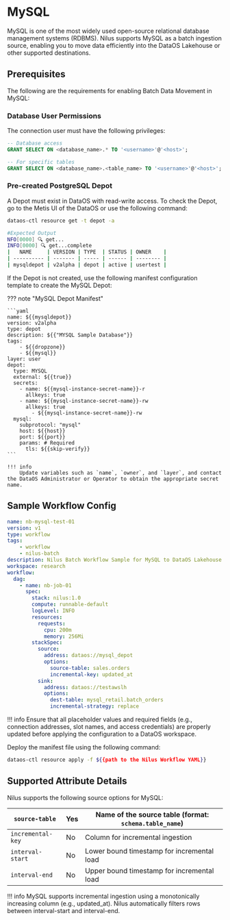 # MySQL

MySQL is one of the most widely used open-source relational database management systems (RDBMS). Nilus supports MySQL as a batch ingestion source, enabling you to move data efficiently into the DataOS Lakehouse or other supported destinations.

## Prerequisites

The following are the requirements for enabling Batch Data Movement in MySQL:

### **Database User Permissions**

The connection user must have the following privileges:

```sql
-- Database access
GRANT SELECT ON <database_name>.* TO '<username>'@'<host>';

-- For specific tables
GRANT SELECT ON <database_name>.<table_name> TO '<username>'@'<host>';
```

### **Pre-created PostgreSQL Depot** 

A Depot must exist in DataOS with read-write access. To check the Depot, go to the Metis UI of the DataOS or use the following command:

```bash
dataos-ctl resource get -t depot -a

#Expected Output
NFO[0000] 🔍 get...                                     
INFO[0000] 🔍 get...complete 
|   NAME     | VERSION | TYPE  | STATUS | OWNER    |
| ---------- | ------- | ----- | ------ | -------- |
| mysqldepot | v2alpha | depot | active | usertest |
```

If the Depot is not created, use the following manifest configuration template to create the MySQL Depot:

??? note "MySQL Depot Manifest"

    ```yaml
    name: ${{mysqldepot}}
    version: v2alpha
    type: depot
    description: ${{"MYSQL Sample Database"}}
    tags:
        - ${{dropzone}}
        - ${{mysql}}
    layer: user
    depot:
      type: MYSQL
      external: ${{true}}
      secrets:
        - name: ${{mysql-instance-secret-name}}-r
          allkeys: true
        - name: ${{mysql-instance-secret-name}}-rw
          allkeys: true 
            - ${{mysql-instance-secret-name}}-rw
      mysql:
        subprotocol: "mysql"
        host: ${{host}}
        port: ${{port}}
        params: # Required
          tls: ${{skip-verify}}
    ```

    !!! info
        Update variables such as `name`, `owner`, and `layer`, and contact the DataOS Administrator or Operator to obtain the appropriate secret name.




## Sample Workflow Config

```yaml
name: nb-mysql-test-01
version: v1
type: workflow
tags:
    - workflow
    - nilus-batch
description: Nilus Batch Workflow Sample for MySQL to DataOS Lakehouse
workspace: research
workflow:
  dag:
    - name: nb-job-01
      spec:
        stack: nilus:1.0
        compute: runnable-default
        logLevel: INFO
        resources:
          requests:
            cpu: 200m
            memory: 256Mi
        stackSpec:
          source:
            address: dataos://mysql_depot
            options:
              source-table: sales.orders
              incremental-key: updated_at
          sink:
            address: dataos://testawslh
            options:
              dest-table: mysql_retail.batch_orders
              incremental-strategy: replace
```

!!! info
    Ensure that all placeholder values and required fields (e.g., connection addresses, slot names, and access credentials) are properly updated before applying the configuration to a DataOS workspace.


Deploy the manifest file using the following command:

```bash
dataos-ctl resource apply -f ${{path to the Nilus Workflow YAML}}
```


## Supported Attribute Details 

Nilus supports the following source options for MySQL:

| `source-table`    | Yes | Name of the source table (format: `schema.table_name`) |
| ----------------- | --- | ------------------------------------------------------ |
| `incremental-key` | No  | Column for incremental ingestion                       |
| `interval-start`  | No  | Lower bound timestamp for incremental load             |
| `interval-end`    | No  | Upper bound timestamp for incremental load             |

!!! info
    MySQL supports incremental ingestion using a monotonically increasing column (e.g., updated_at). Nilus automatically filters rows between interval-start and interval-end.


